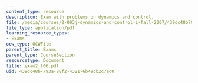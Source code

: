 ```yaml
---
content_type: resource
description: Exam with problems on dynamics and control.
file: /media/courses/2-003j-dynamics-and-control-i-fall-2007/439dc48b793a88f243216b49cb2c7ad0_exam2_f06.pdf
file_type: application/pdf
learning_resource_types:
- Exams
ocw_type: OCWFile
parent_title: Exams
parent_type: CourseSection
resourcetype: Document
title: exam2_f06.pdf
uid: 439dc48b-793a-88f2-4321-6b49cb2c7ad0
---
```

